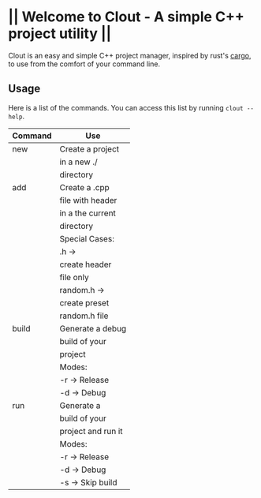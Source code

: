 # || Welcome to Clout - A simple C++ project utility ||
Clout is an easy and simple C++ project manager, inspired by rust's [cargo](https://github.com/rust-lang/cargo), to use from the comfort of your command line.

## Usage

Here is a list of the commands. You can access this list by running `clout --help`.

| Command      | Use                |
|--------------|--------------------|
| new <name>   | Create a project   |
|              | in a new ./<name>  |
|              | directory          |
| add <name>   | Create a .cpp      |
|              | file with header   |
|              | in a the current   |
|              | directory          |
|              | Special Cases:     |
|              | <filename>.h ->    |
|              | create header      |
|              | file only          |
|              | random.h ->        |
|              | create preset      |
|              | random.h file      |
| build <mode> | Generate a debug   |
|              | build of your      |
|              | project            |
|              | Modes:             |
|              | -r -> Release      |
|              | -d -> Debug        |
| run <mode>   | Generate a         |
|              | build of your      |
|              | project and run it |
|              | Modes:             |
|              | -r -> Release      |
|              | -d -> Debug        |
|              | -s -> Skip build   |
